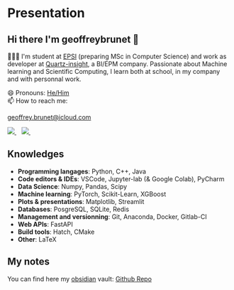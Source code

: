# Presentation

## Hi there I'm **geoffreybrunet** 👋

👨🏻‍💻 I'm student at [EPSI](https://www.epsi.fr) (preparing MSc in Computer Science) and work as developer at [Quartz-insight](https://quartz-insight.com), a BI/EPM company. Passionate about Machine learning and Scientific Computing, I learn both at school, in my company and with personnal work.

😄 Pronouns: [He/Him](https://pronoun.is/he)  
📫 How to reach me:

geoffrey.brunet@icloud.com  

<a href="https://www.linkedin.com/in/geoffrey-brunet-558315ba/">
    <img src="https://img.shields.io/badge/linkedin-%230077B5.svg?&style=for-the-badge&logo=linkedin&logoColor=white" />
</a>&nbsp;&nbsp;  

<a href="https://twitter.com/geoffreybrunet5">
    <img src="https://img.shields.io/badge/Twitter-%231DA1F2.svg?style=for-the-badge&logo=Twitter&logoColor=white" />
</a>&nbsp;&nbsp;

## Knowledges
- **Programming langages**: Python, C++, Java
- **Code editors & IDEs**: VSCode, Jupyter-lab (& Google Colab), PyCharm
- **Data Science**: Numpy, Pandas, Scipy
- **Machine learning**: PyTorch, Scikit-Learn, XGBoost
- **Plots & presentations**: Matplotlib, Streamlit 
- **Databases**: PosgreSQL, SQLite, Redis
- **Management and versionning**: Git, Anaconda, Docker, Gitlab-CI
- **Web APIs**: FastAPI
- **Build tools**: Hatch, CMake
- **Other**: LaTeX

## My notes
You can find here my [obsidian](https://obsidian.md) vault: [Github Repo](https://github.com/GeoffreyBrunet/MLVault)

